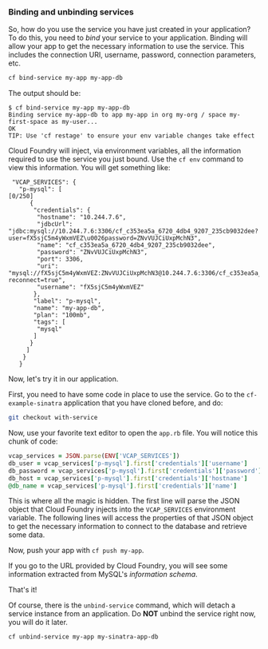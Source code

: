 ### Binding and unbinding services

So, how do you use the service you have just created in your application?
To do this, you need to *bind* your service to your application.
Binding will allow your app to get the necessary information to use the service. This includes the connection URI, username, password, connection parameters, etc.

```sh
cf bind-service my-app my-app-db
```

The output should be:

```
$ cf bind-service my-app my-app-db
Binding service my-app-db to app my-app in org my-org / space my-first-space as my-user...
OK
TIP: Use 'cf restage' to ensure your env variable changes take effect
```

Cloud Foundry will inject, via environment variables, all the information required to use the service you just bound. Use the `cf env` command to view this information. You will get something like:

```
 "VCAP_SERVICES": {
   "p-mysql": [                                                                                                                                                                                              [0/250]
      {
       "credentials": {
        "hostname": "10.244.7.6",
        "jdbcUrl": "jdbc:mysql://10.244.7.6:3306/cf_c353ea5a_6720_4db4_9207_235cb9032dee?user=fX5sjC5m4yWxmVEZ\u0026password=ZNvVUJCiUxpMchN3",
        "name": "cf_c353ea5a_6720_4db4_9207_235cb9032dee",
        "password": "ZNvVUJCiUxpMchN3",
        "port": 3306,
        "uri": "mysql://fX5sjC5m4yWxmVEZ:ZNvVUJCiUxpMchN3@10.244.7.6:3306/cf_c353ea5a_6720_4db4_9207_235cb9032dee?reconnect=true",
        "username": "fX5sjC5m4yWxmVEZ"
       },
       "label": "p-mysql",
       "name": "my-app-db",
       "plan": "100mb",
       "tags": [
        "mysql"
       ]
      }
     ]
    }
   }
```

Now, let's try it in our application.

First, you need to have some code in place to use the service.
Go to the `cf-example-sinatra` application that you have cloned before, and do:

```sh
git checkout with-service
```

Now, use your favorite text editor to open the `app.rb` file.
You will notice this chunk of code:

```ruby
vcap_services = JSON.parse(ENV['VCAP_SERVICES'])
db_user = vcap_services['p-mysql'].first['credentials']['username']
db_password = vcap_services['p-mysql'].first['credentials']['password']
db_host = vcap_services['p-mysql'].first['credentials']['hostname']
@db_name = vcap_services['p-mysql'].first['credentials']['name']
```

This is where all the magic is hidden.
The first line will parse the JSON object that Cloud Foundry injects into the `VCAP_SERVICES` environment variable.
The following lines will access the properties of that JSON object to get the necessary information to connect to the database and retrieve some data.

Now, push your app with `cf push my-app`.

If you go to the URL provided by Cloud Foundry, you will see some information extracted from MySQL's *information schema*.

That's it!

Of course, there is the `unbind-service` command, which will detach a service instance from an application. Do **NOT** unbind the service right now, you will do it later.

```
cf unbind-service my-app my-sinatra-app-db
```
